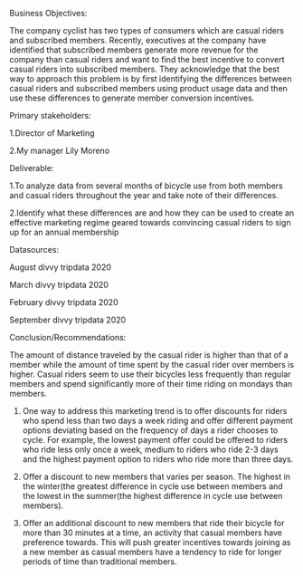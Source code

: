 Business Objectives:

The company cyclist has two types of consumers which are casual riders and subscribed members. Recently, executives at the company have identified that subscribed members generate more revenue for the company than casual riders and want to find the best incentive to convert casual riders into subscribed members. They acknowledge that the best way to approach this problem is by first identifying the differences between casual riders and subscribed members using product usage data and then use these differences to generate member conversion incentives.

Primary stakeholders:

1.Director of Marketing

2.My manager Lily Moreno

Deliverable:

1.To analyze data from several months of bicycle use from both members and casual riders throughout the year and take note of their differences.

2.Identify what these differences are and how they can be used to create an effective marketing regime geared towards convincing casual riders to sign up for an annual membership


Datasources:

August divvy tripdata 2020

March divvy tripdata 2020

February divvy tripdata 2020

September divvy tripdata 2020 


Conclusion/Recommendations:

The amount of distance traveled by the casual rider is higher than that of a member while the amount of time spent by the casual rider over members is higher. Casual riders seem to use their bicycles less frequently than regular members and spend significantly more of their time riding on mondays than members.

1. One way to address this marketing trend is to offer discounts for riders who spend less than two days a week riding and offer different payment options deviating based on the frequency of days a rider chooses to cycle.  For example, the lowest payment offer could be offered to riders who ride less only once a week, medium to riders who ride 2-3 days and the highest payment option to riders who ride more than three days.

2. Offer a discount to new members that varies per season. The highest in the winter(the greatest difference in cycle use between members and the lowest in the summer(the highest difference in cycle use between members).

3. Offer an additional discount to new members that ride their bicycle for more than 30 minutes at a time, an activity that casual members have preference towards. This will push greater incentives towards joining as a new member as casual members have a tendency to ride for longer periods of time than  traditional members.
